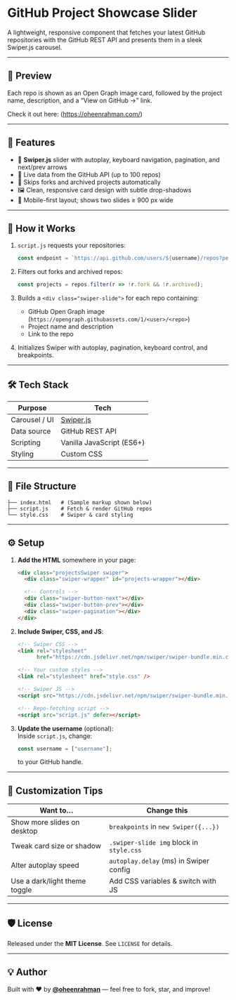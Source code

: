 # GitHub Project Showcase Slider

A lightweight, responsive component that fetches your latest GitHub repositories with the GitHub REST API and presents them in a sleek Swiper.js carousel.

---

## 📸 Preview

Each repo is shown as an Open Graph image card, followed by the project name, description, and a “View on GitHub →” link.

Check it out here: (https://oheenrahman.com/)

---

## 🔧 Features

- 🎠 **Swiper.js** slider with autoplay, keyboard navigation, pagination, and next/prev arrows  
- 🔗 Live data from the GitHub API (up to 100 repos)  
- 🛑 Skips forks and archived projects automatically  
- 🖼 Clean, responsive card design with subtle drop-shadows  
- 📱 Mobile-first layout; shows two slides ≥ 900 px wide  

---

## 🚀 How it Works

1. `script.js` requests your repositories:
   ```js
   const endpoint = `https://api.github.com/users/${username}/repos?per_page=100&sort=updated`;
   ```

2. Filters out forks and archived repos:
   ```js
   const projects = repos.filter(r => !r.fork && !r.archived);
   ```

3. Builds a `<div class="swiper-slide">` for each repo containing:
   - GitHub Open Graph image (`https://opengraph.githubassets.com/1/<user>/<repo>`)
   - Project name and description
   - Link to the repo

4. Initializes Swiper with autoplay, pagination, keyboard control, and breakpoints.

---

## 🛠 Tech Stack

| Purpose       | Tech                                  |
|---------------|----------------------------------------|
| Carousel / UI | [Swiper.js](https://swiperjs.com/)     |
| Data source   | GitHub REST API                        |
| Scripting     | Vanilla JavaScript (ES6+)              |
| Styling       | Custom CSS                             |

---

## 📂 File Structure

```
├── index.html   # (Sample markup shown below)
├── script.js    # Fetch & render GitHub repos
└── style.css    # Swiper & card styling
```

---

## ⚙️ Setup

1. **Add the HTML** somewhere in your page:

   ```html
   <div class="projectsSwiper swiper">
     <div class="swiper-wrapper" id="projects-wrapper"></div>

     <!-- Controls -->
     <div class="swiper-button-next"></div>
     <div class="swiper-button-prev"></div>
     <div class="swiper-pagination"></div>
   </div>
   ```

2. **Include Swiper, CSS, and JS**:

   ```html
   <!-- Swiper CSS -->
   <link rel="stylesheet"
         href="https://cdn.jsdelivr.net/npm/swiper/swiper-bundle.min.css" />

   <!-- Your custom styles -->
   <link rel="stylesheet" href="style.css" />

   <!-- Swiper JS -->
   <script src="https://cdn.jsdelivr.net/npm/swiper/swiper-bundle.min.js"></script>

   <!-- Repo-fetching script -->
   <script src="script.js" defer></script>
   ```

3. **Update the username** (optional):  
   Inside `script.js`, change:

   ```js
   const username = ["username"];
   ```

   to your GitHub handle.

---

## 🧩 Customization Tips

| Want to…                        | Change this                                 |
|---------------------------------|----------------------------------------------|
| Show more slides on desktop     | `breakpoints` in `new Swiper({...})`         |
| Tweak card size or shadow       | `.swiper-slide img` block in `style.css`     |
| Alter autoplay speed            | `autoplay.delay` (ms) in Swiper config       |
| Use a dark/light theme toggle   | Add CSS variables & switch with JS           |

---

## 🛡️ License

Released under the **MIT License**. See `LICENSE` for details.

---

## 💡 Author

Built with ❤️ by **[@oheenrahman](https://github.com/oheenrahman)** — feel free to fork, star, and improve!
